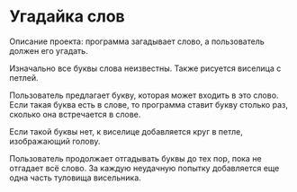 # Угадайка слов

Описание проекта: программа загадывает слово, а пользователь должен его угадать.

Изначально все буквы слова неизвестны. Также рисуется виселица с петлей.

Пользователь предлагает букву, которая может входить в это слово.
Если такая буква есть в слове, то программа ставит букву столько раз,
сколько она встречается в слове.

Если такой буквы нет, к виселице добавляется круг в петле,
изображающий голову. 

Пользователь продолжает отгадывать буквы до тех пор, пока не отгадает всё слово.
За каждую неудачную попытку добавляется еще одна часть туловища висельника.
